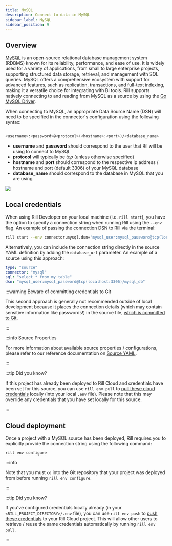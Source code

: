 ```yaml
---
title: MySQL
description: Connect to data in MySQL
sidebar_label: MySQL
sidebar_position: 9
---
```


<!-- WARNING: There are links to this page in source code. If you move it, find and replace the links and consider adding a redirect in docusaurus.config.js. -->

## Overview

[MySQL](https://dev.mysql.com/doc/refman/8.0/en/introduction.html) is an open-source relational database management system (RDBMS) known for its reliability, performance, and ease of use. It is widely used for a variety of applications, from small to large enterprise projects, supporting structured data storage, retrieval, and management with SQL queries. MySQL offers a comprehensive ecosystem with support for advanced features, such as replication, transactions, and full-text indexing, making it a versatile choice for integrating with BI tools. Rill supports natively connecting to and reading from MySQL as a source by using the [Go MySQL Driver](https://github.com/go-sql-driver/mysql).

When connecting to MySQL, an appropriate Data Source Name (DSN) will need to be specified in the connector's configuration using the following syntax:

```bash

<username>:<password>@<protocol>(<hostname>:<port>)/<database_name>

```
- **username** and **password** should correspond to the user that Ril will be using to connect to MySQL
- **protocol** will typically be _tcp_ (unless otherwise specified)
- **hostname** and **port** should correspond to the respective ip address / hostname and port (default 3306) of your MySQL database
- **database_name** should correspond to the database in MySQL that you are using

<img src = '/img/reference/connectors/mysql/mysql.png' class='centered' />
<br />

## Local credentials

When using Rill Developer on your local machine (i.e. `rill start`), you have the option to specify a connection string when running Rill using the `--env` flag.
An example of passing the connection DSN to Rill via the terminal:

```bash
rill start --env connector.mysql.dsn="mysql_user:mysql_password@tcp(localhost:3306)/mysql_db"
```

Alternatively, you can include the connection string directly in the source YAML definition by adding the `database_url` parameter. 
An example of a source using this approach:

```yaml
type: "source"
connector: "mysql"
sql: "select * from my_table"
dsn: "mysql_user:mysql_password@tcp(localhost:3306)/mysql_db"
```

:::warning Beware of committing credentials to Git

This second approach is generally not recommended outside of local development because it places the connection details (which may contain sensitive information like passwords!) in the source file, <u>which is committed to Git</u>.

:::

:::info Source Properties

For more information about available source properties / configurations, please refer to our reference documentation on [Source YAML](../../reference/project-files/index.md).

:::

:::tip Did you know?

If this project has already been deployed to Rill Cloud and credentials have been set for this source, you can use `rill env pull` to [pull these cloud credentials](/connect/connect/credentials.md#rill-env-pull) locally (into your local `.env` file). Please note that this may override any credentials that you have set locally for this source.

:::

## Cloud deployment

Once a project with a MySQL source has been deployed, Rill requires you to explicitly provide the connection string using the following command:

```
rill env configure
```

:::info

Note that you must `cd` into the Git repository that your project was deployed from before running `rill env configure`.

:::

:::tip Did you know?

If you've configured credentials locally already (in your `<RILL_PROJECT_DIRECTORY>/.env` file), you can use `rill env push` to [push these credentials](/connect/connect/credentials.md#rill-env-push) to your Rill Cloud project. This will allow other users to retrieve / reuse the same credentials automatically by running `rill env pull`.

:::